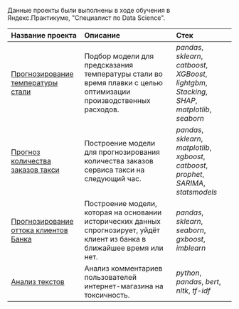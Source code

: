 
Данные проекты были выполнены в ходе обучения в Яндекс.Практикуме, "Специалист по Data Science".

| Название проекта | Описание | Стек | 
| :---------------------- | :---------------------- | :---------------------- |
| [Прогнозирование температуры стали](https://github.com/suuurfinbird/yandex-data-science-projects-2023/blob/main/Steel%20Processing/README.md) | Подбор модели для предсказания температуры стали во время плавки с целью оптимизации производственных расходов.| *pandas*, *sklearn*, *catboost*, *XGBoost*, *lightgbm*, *Stacking*, *SHAP*, *matplotlib*, *seaborn*|
| [Прогноз количества заказов такси](https://github.com/suuurfinbird/yandex-data-science-projects-2023/tree/main/Taxi%20Service) | Построение модели для прогнозирования количества заказов сервиса такси на следующий час. | *pandas*, *sklearn*, *matplotlib*, *xgboost*, *catboost*, *prophet*, *SARIMA*, *statsmodels*|
| [Прогнозирование оттока клиентов Банка](https://github.com/suuurfinbird/yandex-data-science-projects-2023/tree/main/Customer%20Churn) | Построение модели, которая на основании исторических данных спрогнозирует, уйдёт клиент из банка в ближайшее время или нет.| *pandas*, *sklearn*, *seaborn*, *gxboost*, *imblearn*|
| [Анализ текстов](https://github.com/suuurfinbird/yandex-data-science-projects-2023/tree/main/Toxic%20Comments) | Анализ комментариев пользователей интернет-магазина на токсичность. | *python*, *pandas*, *bert*, *nltk*, *tf-idf*
